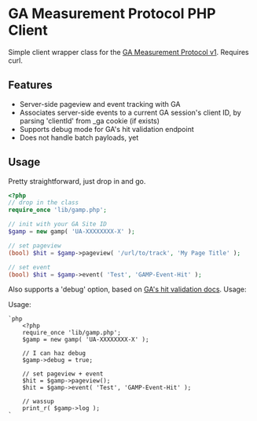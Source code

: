 GA Measurement Protocol PHP Client
==================================

Simple client wrapper class for the [GA Measurement Protocol v1](https://developers.google.com/analytics/devguides/collection/protocol/v1/).  Requires curl. 

Features
--------

 - Server-side pageview and event tracking with GA 
 - Associates server-side events to a current GA session's client ID, by parsing 'clientId' from _ga cookie (if exists)
 - Supports debug mode for GA's hit validation endpoint
 - Does not handle batch payloads, yet
 

Usage
-----

Pretty straightforward, just drop in and go.

```php
<?php
// drop in the class
require_once 'lib/gamp.php';

// init with your GA Site ID
$gamp = new gamp( 'UA-XXXXXXXX-X' );

// set pageview
(bool) $hit = $gamp->pageview( '/url/to/track', 'My Page Title' );

// set event
(bool) $hit = $gamp->event( 'Test', 'GAMP-Event-Hit' );
```

Also supports a 'debug' option, based on [GA's hit validation docs](https://developers.google.com/analytics/devguides/collection/protocol/v1/validating-hits).  Usage:

Usage:

    `php
        <?php
        require_once 'lib/gamp.php';
        $gamp = new gamp( 'UA-XXXXXXXX-X' );
        
        // I can haz debug
        $gamp->debug = true;

        // set pageview + event
        $hit = $gamp->pageview();
        $hit = $gamp->event( 'Test', 'GAMP-Event-Hit' );
        
        // wassup 
        print_r( $gamp->log );
    `

